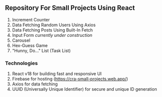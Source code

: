 ## Repository For Small Projects Using React

1. Increment Counter
2. Data Fetching Random Users Using Axios
3. Data Fetching Posts Using Built-In Fetch
4. Input Form _currently under construction_
5. Carousel
6. Hex-Guess Game
7. "Hunny, Do..." List (Task List)

### Technologies

1. React v18 for building fast and responsive UI
2. Firebase for hosting (https://cra-small-projects.web.app/)
3. Axios for data fetching
4. UUID (Universally Unique Identifier) for secure and unique ID generation
